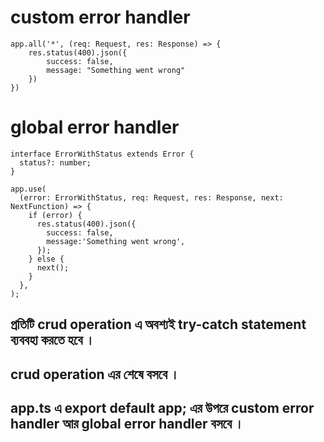 # custom error handler

```
app.all('*', (req: Request, res: Response) => {
    res.status(400).json({
        success: false,
        message: "Something went wrong"
    })
})
```


# global error handler

```
interface ErrorWithStatus extends Error {
  status?: number;
}

app.use(
  (error: ErrorWithStatus, req: Request, res: Response, next: NextFunction) => {
    if (error) {
      res.status(400).json({
        success: false,
        message:'Something went wrong',
      });
    } else {
      next();
    }
  },
);
```
## প্রতিটি crud operation এ অবশ্যই try-catch statement ব্যববহা করতে হবে ।
##  crud operation এর শেষে বসবে ।
## app.ts এ export default app; এর উপরে custom error handler আর global error handler বসবে ।


